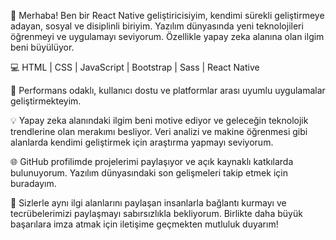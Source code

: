 👋 Merhaba! Ben bir React Native geliştiricisiyim, kendimi sürekli geliştirmeye adayan, sosyal ve disiplinli biriyim. Yazılım dünyasında yeni teknolojileri öğrenmeyi ve uygulamayı seviyorum. Özellikle yapay zeka alanına olan ilgim beni büyülüyor.

💻 HTML | CSS | JavaScript | Bootstrap | Sass | React Native

🚀 Performans odaklı, kullanıcı dostu ve platformlar arası uyumlu uygulamalar geliştirmekteyim.

💡 Yapay zeka alanındaki ilgim beni motive ediyor ve geleceğin teknolojik trendlerine olan merakımı besliyor. Veri analizi ve makine öğrenmesi gibi alanlarda kendimi geliştirmek için araştırma yapmayı seviyorum.

🌐 GitHub profilimde projelerimi paylaşıyor ve açık kaynaklı katkılarda bulunuyorum. Yazılım dünyasındaki son gelişmeleri takip etmek için buradayım.

🤝 Sizlerle aynı ilgi alanlarını paylaşan insanlarla bağlantı kurmayı ve tecrübelerimizi paylaşmayı sabırsızlıkla bekliyorum. Birlikte daha büyük başarılara imza atmak için iletişime geçmekten mutluluk duyarım!
